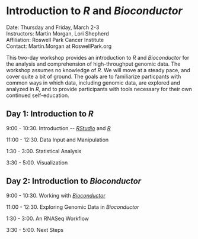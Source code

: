 # Introduction to _R_ and _Bioconductor_

Date: Thursday and Friday, March 2-3<br />
Instructors: Martin Morgan, Lori Shepherd<br />
Affiliation: Roswell Park Cancer Institute<br />
Contact: Martin.Morgan at RoswellPark.org

This two-day workshop provides an introduction to _R_ and
_Bioconductor_ for the analysis and comprehension of high-throughput
genomic data. The workshop assumes no knowledge of _R_. We will move
at a steady pace, and cover quite a bit of ground. The goals are to
familiarize particpants with common ways in which data, including
genomic data, are explored and analyzed in _R_, and to provide participants
with tools necessary for their own continued self-education.

## Day 1: Introduction to _R_

9:00 - 10:30. Introduction -- _[RStudio][]_ and _[R]_

11:00 - 12:30. Data Input and Manipulation

1:30 - 3:00. Statistical Analysis

3:30 - 5:00. Visualization

## Day 2: Introduction to _Bioconductor_

9:00 - 10:30. Working with _[Bioconductor][]_

11:00 - 12:30. Exploring Genomic Data in _Bioconductor_

1:30 - 3:00. An RNASeq Workflow

3:30 - 5:00. Next Steps

[RStudio]: https://rstudio.com
[R]: https://r-project.org
[Bioconductor]: https://bioconductor.org
